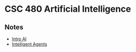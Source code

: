 # CSC 480 Artificial Intelligence

## Notes
- [Intro AI](notes/intro_ai.md)
- [Intelligent Agents](notes/intelligent_agents.md)
